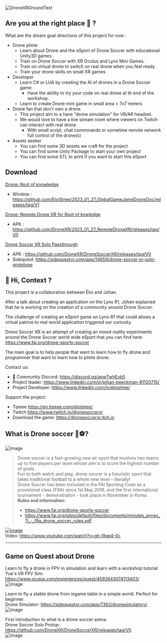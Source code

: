 
![DroneXRGroundText](https://user-images.githubusercontent.com/114882444/224182435-6e1f85a0-29b2-43d7-8a5a-0f888925b410.png)

## Are you at the right place 🤔 ?

What are the dream goal directions of this project for now :
- Drone pilote
  - Learn about Drone and the eSport of Drone Soccer with educational Unity3D games .
  - Train on Drone Soccer with XR Oculus and Lynx Mini Games.
  - Train on virtual drone to switch on real drone when you feel ready
  - Train your drone skills on small XR games
- Developer
  - Learn C# or LUA by creating the AI of drones in a Drone Soccer game.
    - Have the ability to try your code on real drone at th end of the workshop. 
  - Learn to create Drone mini game in small area < 7x7 meters
- Drone fan that don't own a drone.
  - This project aim to a have "drone simulation" for VR/AR headset.
  - We would love to have a live stream room where viewers on Twitch can interact with real drone
    - With small script, chat commmands or sometime remote network full control of the drone(s)
- Assets seeker
  - You can find some 3D assets we craft for the project
  - You can find some Unity Package to start your own project 
  - You can find some STL to print if you want to start this eSport

 
 
## Download
  
[Drone: Root of knowledge](https://github.com/EloiStree/2023_01_27_GlobalGameJameDroneDoc/releases/tag/V1)  
- Window : https://github.com/EloiStree/2023_01_27_GlobalGameJameDroneDoc/releases/tag/V1

[Drone: Remote Drone XR for Root of knwledge](https://github.com/DroneXR/2023_01_27_RemoteDroneXR/releases/tag/V0)  
- APK : https://github.com/DroneXR/2023_01_27_RemoteDroneXR/releases/tag/V0

[Drone Soccer XR Solo Passthrough](https://github.com/DroneXR/DroneSoccerXR/releases/tag/V0)  
- APK : https://github.com/DroneXR/DroneSoccerXR/releases/tag/V0
- Sidequest: https://sidequestvr.com/app/14659/drone-soccer-xr-solo-prototype



## 👋 Hi, Context ?

This project is a collaboration between Éloi and Johan.
 
After a talk about creating an application on the Lynx R1, Johan explained that he is working on the creation of a community around Drone Soccer.

The challenge of creating an eSport game on Lynx-R1 that could allows a virtual patrice to real world application triggered our curiosity.

Drone Soccer XR is an attempt of creating an mixed reality experiments around the Drone Soccer world wide eSport that you can find here: https://www.fai.org/drone-sports-soccer

The main goal is to help people that want to learn how to fly drone and programmer that want to learn how to pilote drone.


Contact us: 
- 💬 Community Discord: https://discord.gg/anwTwhExb5
- Project leader: https://www.linkedin.com/in/johan-beeckman-91120715/
- Project Developer: https://www.linkedin.com/in/eloistree/

Support the project:
- Tipeee https://en.tipeee.com/eloistree/
- Twitch https://www.twitch.tv/dronesoccerxr
- Download the game: https://dronesoccerxr.itch.io

## What is Drone soccer 🤖⚽?

![image](https://user-images.githubusercontent.com/20149493/193133888-28fa809d-20dd-431d-8f4f-24988ab4c10f.png)

>Drone soccer is a fast-growing new air sport that involves two teams up to five players per team whose aim is to score the highest number of goals.  
>Fun to both watch and play, drone soccer is a futuristic sport that takes traditional football to a whole new level – literally!  
> Drone Soccer has been included in the FAI Sporting Code as a provisional class (F9A) since 1st May 2019, and the first  international tournament - demonstration - took place in November in Korea .   
> __Rules and information:__  
> - https://www.fai.org/drone-sports-soccer  
> - https://www.fai.org/sites/default/files/documents/minutes_annex_7j_-_f9a_drone_soccer_rules.pdf  


[![image](https://user-images.githubusercontent.com/114882444/193476322-e5bf48c4-cd71-49ed-beee-b00127106519.png)](https://www.youtube.com/watch?v=gh-I9qe4-0c)  
Video: https://www.youtube.com/watch?v=gh-I9qe4-0c     



-------------------------------------

## Game on Quest about Drone

Learn to fly a drone in FPV in simulation and learn with a workshop tutorial  
Yue's VR FPV Sim: https://www.oculus.com/experiences/quest/4592643074113403/  
![image](https://user-images.githubusercontent.com/114882444/224173847-4ecd7ea7-95ac-47a0-ab7a-46989d9b0af1.png)


Learn to fly a stable drone from ingame table in a simple world. Perfect for beginner.   
Drone Simulator: https://sidequestvr.com/app/7362/dronesimulatorvr   
![image](https://user-images.githubusercontent.com/114882444/224173894-84deb5c5-f8b0-4c78-b63f-e6c7f5d02f84.png)


First introduction to what is a drone soccer arena.  
Drone Soccer Solo Protop: https://github.com/DroneXR/DroneSoccerXR/releases/tag/V0   
![image](https://user-images.githubusercontent.com/114882444/224174130-f83120a9-24fd-443c-b566-271d39b77bbc.png)




